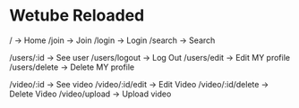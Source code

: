 # Wetube Reloaded

/ -> Home
/join -> Join
/login -> Login
/search -> Search

/users/:id -> See user
/users/logout -> Log Out
/users/edit -> Edit MY profile
/users/delete -> Delete MY profile

/video/:id -> See video
/video/:id/edit -> Edit Video
/video/:id/delete -> Delete Video
/video/upload -> Upload video
